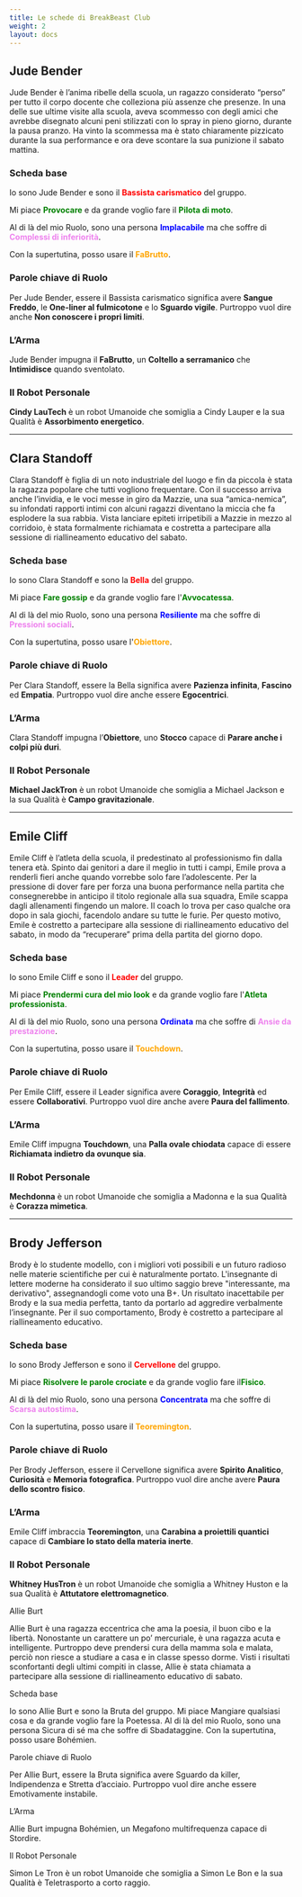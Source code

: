 ```yaml
---
title: Le schede di BreakBeast Club
weight: 2
layout: docs
---
```

## Jude Bender

Jude Bender è l’anima ribelle della scuola, un ragazzo considerato “perso” per tutto il corpo docente che colleziona più assenze che presenze.
In una delle sue ultime visite alla scuola, aveva scommesso con degli amici che avrebbe disegnato alcuni peni stilizzati con lo spray in pieno giorno, durante la pausa pranzo. Ha vinto la scommessa ma è stato chiaramente pizzicato durante la sua performance e ora deve scontare la sua punizione il sabato mattina.



### Scheda base

Io sono Jude Bender e sono il <span style="color:red">**Bassista carismatico**</span> del gruppo.

Mi piace <span style="color:green">**Provocare**</span> e da grande voglio fare il <span style="color:green">**Pilota di moto**</span>.

Al di là del mio Ruolo, sono una persona <span style="color:blue">**Implacabile**</span> ma che soffre di <span style="color:violet">**Complessi di inferiorità**</span>.

Con la supertutina, posso usare il <span style="color:orange">**FaBrutto**</span>.



### Parole chiave di Ruolo

Per Jude Bender, essere il Bassista carismatico significa avere **Sangue Freddo**, le **One-liner al fulmicotone** e lo **Sguardo vigile**. Purtroppo vuol dire anche **Non conoscere i propri limiti**.



### L’Arma

Jude Bender impugna il **FaBrutto**, un **Coltello a serramanico** che **Intimidisce** quando sventolato.



### Il Robot Personale

**Cindy LauTech** è un robot Umanoide che somiglia a Cindy Lauper e la sua Qualità è **Assorbimento energetico**.

***

## Clara Standoff

Clara Standoff è figlia di un noto industriale del luogo e fin da piccola è stata la ragazza popolare che tutti vogliono frequentare. Con il successo arriva anche l’invidia, e le voci messe in giro da Mazzie, una sua “amica-nemica”, su infondati rapporti intimi con alcuni ragazzi diventano la miccia che fa esplodere la sua rabbia. Vista lanciare epiteti irripetibili a Mazzie in mezzo al corridoio, è stata formalmente richiamata e costretta a partecipare alla sessione di riallineamento educativo del sabato.


### Scheda base

Io sono Clara Standoff e sono la <span style="color:red">**Bella**</span> del gruppo.

Mi piace <span style="color:green">**Fare gossip**</span> e da grande voglio fare l'<span style="color:green">**Avvocatessa**</span>.

Al di là del mio Ruolo, sono una persona <span style="color:blue">**Resiliente**</span> ma che soffre di <span style="color:violet">**Pressioni sociali**</span>.

Con la supertutina, posso usare l'<span style="color:orange">**Obiettore**</span>.



### Parole chiave di Ruolo

Per Clara Standoff, essere la Bella significa avere **Pazienza infinita**, **Fascino** ed **Empatia**. Purtroppo vuol dire anche essere **Egocentrici**.



### L’Arma

Clara Standoff impugna l’**Obiettore**, uno **Stocco** capace di **Parare anche i colpi più duri**.



### Il Robot Personale

**Michael JackTron** è un robot Umanoide che somiglia a Michael Jackson e la sua Qualità è **Campo gravitazionale**.


***


## Emile Cliff

Emile Cliff è l’atleta della scuola, il predestinato al professionismo fin dalla tenera età. Spinto dai genitori a dare il meglio in tutti i campi, Emile prova a renderli fieri anche quando vorrebbe solo fare l’adolescente.
Per la pressione di dover fare per forza una buona performance nella partita che consegnerebbe in anticipo il titolo regionale alla sua squadra, Emile scappa dagli allenamenti fingendo un malore. Il coach lo trova per caso qualche ora dopo in sala giochi, facendolo andare su tutte le furie. 
Per questo motivo, Emile è costretto a partecipare alla sessione di riallineamento educativo del sabato, in modo da “recuperare” prima della partita del giorno dopo.

### Scheda base

Io sono Emile Cliff e sono il <span style="color:red">**Leader**</span> del gruppo.

Mi piace <span style="color:green">**Prendermi cura del mio look**</span> e da grande voglio fare l'<span style="color:green">**Atleta professionista**</span>.

Al di là del mio Ruolo, sono una persona <span style="color:blue">**Ordinata**</span> ma che soffre di <span style="color:violet">**Ansie da prestazione**</span>.

Con la supertutina, posso usare il <span style="color:orange">**Touchdown**</span>.

### Parole chiave di Ruolo

Per Emile Cliff, essere il Leader significa avere **Coraggio**, **Integrità** ed essere **Collaborativi**. Purtroppo vuol dire anche avere **Paura del fallimento**.

### L’Arma

Emile Cliff impugna **Touchdown**, una **Palla ovale chiodata** capace di essere **Richiamata indietro da ovunque sia**.

### Il Robot Personale

**Mechdonna** è un robot Umanoide che somiglia a Madonna e la sua Qualità è **Corazza mimetica**.

***

## Brody Jefferson

Brody è lo studente modello, con i migliori voti possibili e un futuro radioso nelle materie scientifiche per cui è naturalmente portato. L'insegnante di lettere moderne ha considerato il suo ultimo saggio breve "interessante, ma derivativo", assegnandogli come voto una B+. Un risultato inacettabile per Brody e la sua media perfetta, tanto da portarlo ad aggredire verbalmente l’insegnante. Per il suo comportamento, Brody è costretto a partecipare al riallineamento educativo.

### Scheda base

Io sono Brody Jefferson e sono il <span style="color:red">**Cervellone**</span> del gruppo.

Mi piace <span style="color:green">**Risolvere le parole crociate**</span> e da grande voglio fare il<span style="color:green">**Fisico**</span>.

Al di là del mio Ruolo, sono una persona <span style="color:blue">**Concentrata**</span> ma che soffre di <span style="color:violet">**Scarsa autostima**</span>.

Con la supertutina, posso usare il <span style="color:orange">**Teoremington**</span>.

### Parole chiave di Ruolo

Per Brody Jefferson, essere il Cervellone significa avere **Spirito Analitico**, **Curiosità** e **Memoria fotografica**. Purtroppo vuol dire anche avere **Paura dello scontro fisico**.

### L’Arma

Emile Cliff imbraccia **Teoremington**, una **Carabina a proiettili quantici** capace di **Cambiare lo stato della materia inerte**.

### Il Robot Personale

**Whitney HusTron** è un robot Umanoide che somiglia a Whitney Huston e la sua Qualità è **Attutatore elettromagnetico**.

Allie Burt

Allie Burt è una ragazza eccentrica che ama la poesia, il buon cibo e la libertà. Nonostante un carattere un po’ mercuriale, è una ragazza acuta e intelligente. Purtroppo deve prendersi cura della mamma sola e malata, perciò non riesce a studiare a casa e in classe spesso dorme. Visti i risultati sconfortanti degli ultimi compiti in classe, Allie è stata chiamata a partecipare alla sessione di riallineamento educativo di sabato.

Scheda base

Io sono Allie Burt e sono la Bruta del gruppo.
Mi piace Mangiare qualsiasi cosa e da grande voglio fare la Poetessa.
Al di là del mio Ruolo, sono una persona Sicura di sé ma che soffre di Sbadataggine.
Con la supertutina, posso usare Bohémien.

Parole chiave di Ruolo

Per Allie Burt, essere la Bruta significa avere Sguardo da killer, Indipendenza e Stretta d’acciaio. Purtroppo vuol dire anche essere Emotivamente instabile.

L’Arma

Allie Burt impugna Bohémien, un Megafono multifrequenza capace di Stordire.

Il Robot Personale

Simon Le Tron è un robot Umanoide che somiglia a Simon Le Bon e la sua Qualità è Teletrasporto a corto raggio.
